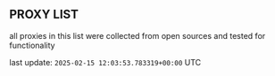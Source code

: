 ## PROXY LIST

all proxies in this list were collected from open sources and tested for functionality

last update: `2025-02-15 12:03:53.783319+00:00` UTC